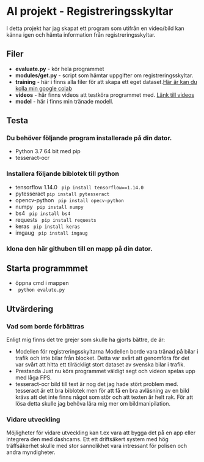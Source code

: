 # AI projekt - Registreringsskyltar
I detta projekt har jag skapat ett program som utifrån en video/bild kan känna igen och hämta information från registreringsskyltar. 

## Filer
* **evaluate.py** - kör hela programmet
* **modules/get.py** - script som hämtar uppgifter om registreringsskyltar.
* **training** - här i finns alla filer för att skapa ett eget dataset.[Här är kan du kolla min google colab](https://www.google.com "Google colab")
* **videos** - här finns videos att testköra programmet med. [Länk till videos](https://drive.google.com/open?id=1lXPwHAA9v_IUEWAGe2GAQDeBELpKX3jB)
* **model** - här i finns min tränade modell. 
## Testa

### Du behöver följande program installerade på din dator.
* Python 3.7 64 bit med pip
* tesseract-ocr
### Installera följande biblotek till python
* tensorflow 1.14.0 ``` pip install tensorflow==1.14.0```
* pytesseract ``` pip install pytesseract ```
* opencv-python ``` pip install opecv-python```
* numpy ``` pip install numpy```
* bs4 ``` pip install bs4```
* requests ``` pip install requests```
* keras ``` pip install keras```
* imgaug ``` pip install imgaug```

### klona den här githuben till en mapp på din dator.

## Starta programmmet
* öppna cmd i mappen
* ``` python evalute.py```


## Utvärdering

### Vad som borde förbättras
Enligt mig finns det tre grejer som skulle ha gjorts bättre, de är: 
* Modellen för registreringsskyltarna
Modellen borde vara tränad på bilar i trafik och inte bilar från blocket. Detta var svårt att genomföra för det var svårt att hitta ett tilräckligt stort dataset av svenska bilar i trafik. 
* Prestanda
Just nu körs programmet väldigt segt och videon spelas upp med låga FPS.
* tesseract-ocr
bild till text är nog det jag hade stört problem med. tesseract är ett bra biblotek men för att få en bra avläsning av en bild krävs att det inte finns något som stör och att texten är helt rak. För att lösa detta skulle jag behöva lära mig mer om bildmanipilation. 

### Vidare utveckling
Möjligheter för vidare utveckling kan t.ex vara att bygga det på en app eller integrera den med dashcams. Ett ett driftsäkert system med hög träffsäkerhet skulle med stor sannolikhet vara intressant för polisen och andra myndigheter. 
